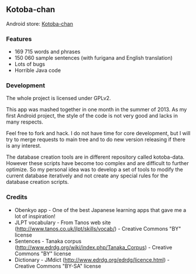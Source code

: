 ## Kotoba-chan ##

Android store: [Kotoba-chan](https://play.google.com/store/apps/details?id=ee.yutani.kotoba)

### Features ###

* 169 715 words and phrases
* 150 060 sample sentences (with furigana and English translation)
* Lots of bugs
* Horrible Java code

### Development ###

The whole project is licensed under GPLv2.

This app was mashed together in one month in the summer of 2013. As my first Android project, the style of the code is not very good and lacks in many respects.

Feel free to fork and hack. I do not have time for core development, but I will try to merge requests to main tree and to do new version releasing if there is any interest.

The database creation tools are in different repository called kotoba-data. However these scripts have become too complex and are difficult to further optimize. So my personal idea was to develop a set of tools to modify the current database iteratively and not create any special rules for the database creation scripts.

### Credits ###

* Obenkyo app - One of the best Japanese learning apps that gave me a lot of inspiration!
* JLPT vocabulary - From Tanos web site (http://www.tanos.co.uk/jlpt/skills/vocab/) - Creative Commons "BY" license
* Sentences - Tanaka corpus (http://www.edrdg.org/wiki/index.php/Tanaka_Corpus) - Creative Commons "BY" license
* Dictionary - JMdict (http://www.edrdg.org/edrdg/licence.html) - Creative Commons "BY-SA" license
